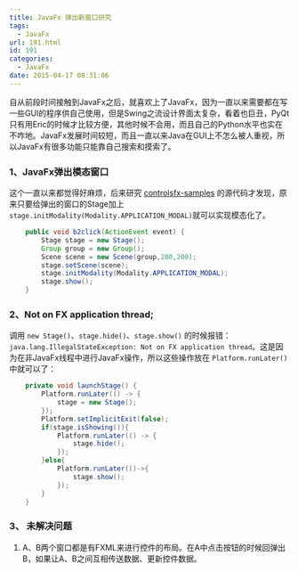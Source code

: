 ```yaml
---
title: JavaFx 弹出新窗口研究
tags:
  - JavaFx
url: 191.html
id: 191
categories:
  - JavaFx
date: 2015-04-17 08:31:06
---
```


自从前段时间接触到JavaFx之后，就喜欢上了JavaFx，因为一直以来需要都在写一些GUI的程序供自己使用，但是Swing之流设计界面太复杂，看着也巨丑，PyQt只有用Eric的时候才比较方便，其他时候不会用，而且自己的Python水平也实在不咋地。JavaFx发展时间较短，而且一直以来Java在GUI上不怎么被人重视，所以JavaFx有很多功能只能靠自己搜索和摸索了。
<!-- more -->
### 1、JavaFx弹出模态窗口

这个一直以来都觉得好麻烦，后来研究 [controlsfx-samples](http://fxexperience.com/controlsfx/) 的源代码才发现，原来只要给弹出的窗口的Stage加上`stage.initModality(Modality.APPLICATION_MODAL)`就可以实现模态化了。
```java
    public void b2click(ActionEvent event) {
        Stage stage = new Stage();
        Group group = new Group();
        Scene scene = new Scene(group,200,200);
        stage.setScene(scene);
        stage.initModality(Modality.APPLICATION_MODAL);
        stage.show();
    }
```
### 2、Not on FX application thread;

调用 `new Stage()`、`stage.hide()`、`stage.show()` 的时候报错： `java.lang.IllegalStateException: Not on FX application thread`。这是因为在非JavaFx线程中进行JavaFx操作，所以这些操作放在 `Platform.runLater()` 中就可以了：
```java
    private void launchStage() {
        Platform.runLater(() -> {
            stage = new Stage();
        });
        Platform.setImplicitExit(false);
        if(stage.isShowing()){
            Platform.runLater(() -> {
                stage.hide();
            });
        }else{
            Platform.runLater(()->{
                stage.show();
            });
        }
    }
```
### 3、 未解决问题

1.  A、B两个窗口都是有FXML来进行控件的布局。在A中点击按钮的时候回弹出B，如果让A、B之间互相传送数据、更新控件数据。